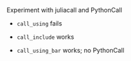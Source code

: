 Experiment with juliacall and PythonCall

- `call_using` fails
- `call_include` works

- `call_using_bar` works; no PythonCall


